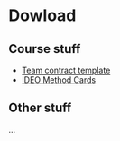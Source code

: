 # Dowload


## Course stuff
- [Team contract template](../en/files/TeamContractHandout.docx)
- [IDEO Method Cards](../en/files/ideo-method-cards-2by1.pdf)

## Other stuff
...